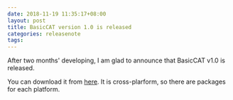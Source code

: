 ```yaml
---
date: 2018-11-19 11:35:17+08:00
layout: post
title: BasicCAT version 1.0 is released
categories: releasenote
tags: 
---
```


After two months' developing, I am glad to announce that BasicCAT v1.0 is released.

You can download it from [here](/download/). It is cross-plarform, so there are packages for each platform.

